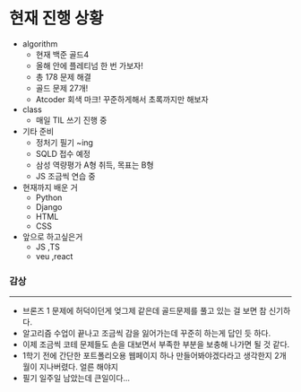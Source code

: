 # 현재 진행 상황

* algorithm
  * 현재 백준 골드4
  * 올해 안에 플레티넘 한 번 가보자!
  * 총 178 문제 해결 
  * 골드 문제 27개!
  * Atcoder 회색 마크! 꾸준하게해서 초록까지만 해보자
* class
  * 매일 TIL 쓰기 진행 중
* 기타 준비
  * 정처기 필기 ~ing
  * SQLD 접수 예정
  * 삼성 역량평가 A형 취득, 목표는 B형
  * JS 조금씩 연습 중
* 현재까지 배운 거
  * Python
  * Django
  * HTML
  * CSS
* 앞으로 하고싶은거
  * JS ,TS
  * veu ,react





### 감상

---

* 브론즈 1 문제에 허덕이던게 엊그제 같은데 골드문제를 풀고 있는 걸 보면 참 신기하다.
* 알고리즘 수업이 끝나고 조금씩 감을 잃어가는데 꾸준히 하는게 답인 듯 하다.
* 이제 조금씩 코테 문제들도 손을 대보면서 부족한 부분을 보충해 나가면 될 것 같다.
* 1학기 전에 간단한 포트폴리오용 웹페이지 하나 만들어봐야겠다라고 생각한지 2개월이 지나버렸다. 얼른 해야지
* 필기 일주일 남았는데 큰일이다...